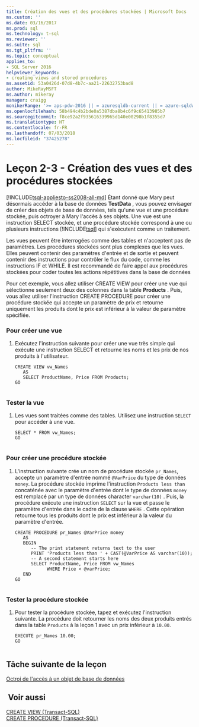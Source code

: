 ```yaml
---
title: Création des vues et des procédures stockées | Microsoft Docs
ms.custom: ''
ms.date: 03/16/2017
ms.prod: sql
ms.technology: t-sql
ms.reviewer: ''
ms.suite: sql
ms.tgt_pltfrm: ''
ms.topic: conceptual
applies_to:
- SQL Server 2016
helpviewer_keywords:
- creating views and stored procedures
ms.assetid: 53a0426d-07d8-4b7c-aa21-22632753bad8
author: MikeRayMSFT
ms.author: mikeray
manager: craigg
monikerRange: '>= aps-pdw-2016 || = azuresqldb-current || = azure-sqldw-latest || >= sql-server-2016 || = sqlallproducts-allversions'
ms.openlocfilehash: 58b494c4b2bde0a5387dba8b4c6f9c65413985b7
ms.sourcegitcommit: f8ce92a2f935616339965d140e00298b1f8355d7
ms.translationtype: HT
ms.contentlocale: fr-FR
ms.lasthandoff: 07/03/2018
ms.locfileid: "37425278"
---
```

# <a name="lesson-2-3---creating-views-and-stored-procedures"></a>Leçon 2-3 - Création des vues et des procédures stockées
[!INCLUDE[tsql-appliesto-ss2008-all-md](../includes/tsql-appliesto-ss2008-all-md.md)]
Étant donné que Mary peut désormais accéder à la base de données **TestData** , vous pouvez envisager de créer des objets de base de données, tels qu'une vue et une procédure stockée, puis octroyer à Mary l'accès à ses objets. Une vue est une instruction SELECT stockée, et une procédure stockée correspond à une ou plusieurs instructions [!INCLUDE[tsql](../includes/tsql-md.md)] qui s'exécutent comme un traitement.  
  
Les vues peuvent être interrogées comme des tables et n'acceptent pas de paramètres. Les procédures stockées sont plus complexes que les vues. Elles peuvent contenir des paramètres d'entrée et de sortie et peuvent contenir des instructions pour contrôler le flux du code, comme les instructions IF et WHILE. Il est recommandé de faire appel aux procédures stockées pour coder toutes les actions répétitives dans la base de données  
  
Pour cet exemple, vous allez utiliser CREATE VIEW pour créer une vue qui sélectionne seulement deux des colonnes dans la table **Products** . Puis, vous allez utiliser l'instruction CREATE PROCEDURE pour créer une procédure stockée qui accepte un paramètre de prix et retourne uniquement les produits dont le prix est inférieur à la valeur de paramètre spécifiée.  
  
### <a name="to-create-a-view"></a>Pour créer une vue  
  
1.  Exécutez l'instruction suivante pour créer une vue très simple qui exécute une instruction SELECT et retourne les noms et les prix de nos produits à l'utilisateur.  
  
    ```  
    CREATE VIEW vw_Names  
       AS  
       SELECT ProductName, Price FROM Products;  
    GO  
  
    ```  
  
### <a name="test-the-view"></a>Tester la vue  
  
1.  Les vues sont traitées comme des tables. Utilisez une instruction `SELECT` pour accéder à une vue.  
  
    ```  
    SELECT * FROM vw_Names;  
    GO  
  
    ```  
  
### <a name="to-create-a-stored-procedure"></a>Pour créer une procédure stockée  
  
1.  L'instruction suivante crée un nom de procédure stockée `pr_Names`, accepte un paramètre d'entrée nommé `@VarPrice` du type de données `money`. La procédure stockée imprime l'instruction `Products less than` concaténée avec le paramètre d'entrée dont le type de données `money` est remplacé par un type de données character `varchar(10)` . Puis, la procédure exécute une instruction `SELECT` sur la vue et passe le paramètre d'entrée dans le cadre de la clause `WHERE` . Cette opération retourne tous les produits dont le prix est inférieur à la valeur du paramètre d'entrée.  
  
    ```  
    CREATE PROCEDURE pr_Names @VarPrice money  
       AS  
       BEGIN  
          -- The print statement returns text to the user  
          PRINT 'Products less than ' + CAST(@VarPrice AS varchar(10));  
          -- A second statement starts here  
          SELECT ProductName, Price FROM vw_Names  
                WHERE Price < @varPrice;  
       END  
    GO  
  
    ```  
  
### <a name="test-the-stored-procedure"></a>Tester la procédure stockée  
  
1.  Pour tester la procédure stockée, tapez et exécutez l'instruction suivante. La procédure doit retourner les noms des deux produits entrés dans la table `Products` à la leçon 1 avec un prix inférieur à `10.00`.  
  
    ```  
    EXECUTE pr_Names 10.00;  
    GO  
  
    ```  
  
## <a name="next-task-in-lesson"></a>Tâche suivante de la leçon  
[Octroi de l'accès à un objet de base de données](../t-sql/lesson-2-4-granting-access-to-a-database-object.md)  
  
## <a name="see-also"></a> Voir aussi  
[CREATE VIEW &#40;Transact-SQL&#41;](../t-sql/statements/create-view-transact-sql.md)  
[CREATE PROCEDURE &#40;Transact-SQL&#41;](../t-sql/statements/create-procedure-transact-sql.md)  
  
  
  
